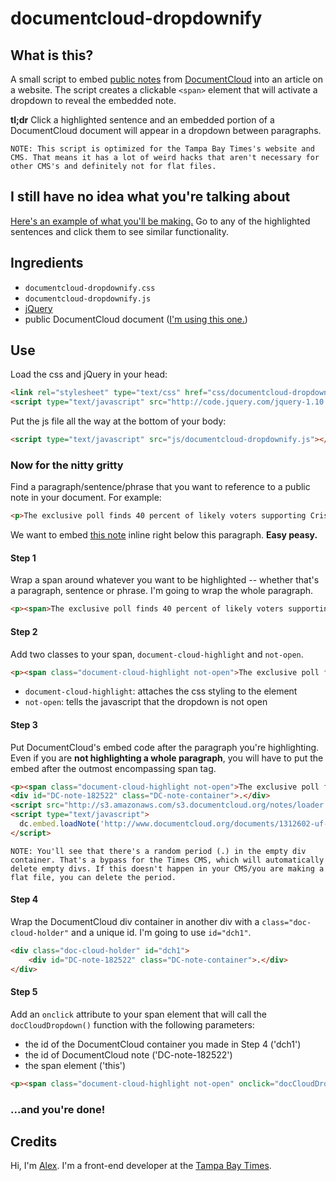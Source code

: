 # documentcloud-dropdownify
## What is this?
A small script to embed [public notes](http://www.documentcloud.org/help/notes) from [DocumentCloud](http://www.documentcloud.org) into an article on a website. The script creates a clickable `<span>` element that will activate a dropdown to reveal the embedded note.

**tl;dr** Click a highlighted sentence and an embedded portion of a DocumentCloud document will appear in a dropdown between paragraphs.

`NOTE: This script is optimized for the Tampa Bay Times's website and CMS. That means it has a lot of weird hacks that aren't necessary for other CMS's and definitely not for flat files.`

## I still have no idea what you're talking about
[Here's an example of what you'll be making.](http://www.tampabay.com/news/specials/tampa-homeless-program-uses-unpaid-destitute-residents-as-steady-labor/2208350) Go to any of the highlighted sentences and click them to see similar functionality.

## Ingredients
- `documentcloud-dropdownify.css`
- `documentcloud-dropdownify.js`
- [jQuery](http://jquery.com/)
- public DocumentCloud document ([I'm using this one.](http://tampabay.com/tbprojects/dcloud/dcloud-template.html?doc=1312602-uf-poll-results-10-13-14))

## Use
Load the css and jQuery in your head:
```html
<link rel="stylesheet" type="text/css" href="css/documentcloud-dropdownify.css">
<script type="text/javascript" src="http://code.jquery.com/jquery-1.10.2.min.js"></script>
```
Put the js file all the way at the bottom of your body:
```html
<script type="text/javascript" src="js/documentcloud-dropdownify.js"></script>
```

### Now for the nitty gritty
Find a paragraph/sentence/phrase that you want to reference to a public note in your document. For example:
```html
<p>The exclusive poll finds 40 percent of likely voters supporting Crist, 40 percent backing Scott, and 6 percent for Libertarian nominee Adrian Wyllie.</p>
```
We want to embed [this note](http://tampabay.com/tbprojects/dcloud/dcloud-template.html?doc=1312602-uf-poll-results-10-13-14#document/p4/a182522) inline right below this paragraph. **Easy peasy.**

#### Step 1
Wrap a span around whatever you want to be highlighted -- whether that's a paragraph, sentence or phrase. I'm going to wrap the whole paragraph.

```html
<p><span>The exclusive poll finds 40 percent of likely voters supporting Crist, 40 percent backing Scott, and 6 percent for Libertarian nominee Adrian Wyllie.</span></p>
```

#### Step 2
Add two classes to your span, `document-cloud-highlight` and `not-open`.
```html
<p><span class="document-cloud-highlight not-open">The exclusive poll finds 40 percent of likely voters supporting Crist, 40 percent backing Scott, and 6 percent for Libertarian nominee Adrian Wyllie.</span></p>
```

- `document-cloud-highlight`: attaches the css styling to the element
- `not-open`: tells the javascript that the dropdown is not open

#### Step 3
Put DocumentCloud's embed code after the paragraph you're highlighting. Even if you are **not highlighting a whole paragraph**, you will have to put the embed after the outmost encompassing span tag.
```html
<p><span class="document-cloud-highlight not-open">The exclusive poll finds 40 percent of likely voters supporting Crist, 40 percent backing Scott, and 6 percent for Libertarian nominee Adrian Wyllie.</span></p>
<div id="DC-note-182522" class="DC-note-container">.</div>
<script src="http://s3.amazonaws.com/s3.documentcloud.org/notes/loader.js"></script>
<script type="text/javascript">
  dc.embed.loadNote('http://www.documentcloud.org/documents/1312602-uf-poll-results-10-13-14/annotations/182522.js');
</script>
```
`NOTE: You'll see that there's a random period (.) in the empty div container. That's a bypass for the Times CMS, which will automatically delete empty divs. If this doesn't happen in your CMS/you are making a flat file, you can delete the period.`

#### Step 4
Wrap the DocumentCloud div container in another div with a `class="doc-cloud-holder"` and a unique id. I'm going to use `id="dch1"`.

```html
<div class="doc-cloud-holder" id="dch1">
    <div id="DC-note-182522" class="DC-note-container">.</div>
</div>
```

#### Step 5
Add an `onclick` attribute to your span element that will call the `docCloudDropdown()` function with the following parameters:
- the id of the DocumentCloud container you made in Step 4 ('dch1')
- the id of DocumentCloud note ('DC-note-182522')
- the span element ('this')

```html
<p><span class="document-cloud-highlight not-open" onclick="docCloudDropdown('dch1','DC-note-182522',this);">The exclusive poll finds 40 percent of likely voters supporting Crist, 40 percent backing Scott, and 6 percent for Libertarian nominee Adrian Wyllie.</span></p>
```

### ...and you're done!

## Credits
Hi, I'm [Alex](http://www.alexisnsanchez.com). I'm a front-end developer at the [Tampa Bay Times](http://www.tampabay.com).